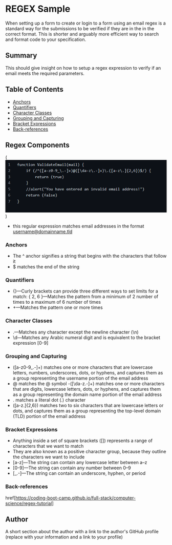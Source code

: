 # REGEX Sample

When setting up a form to create or login to a form using an email regex is a standard way for the submissions to be verified if they are in the in the correct format. This is shorter and arguably more efficient way to search and format code to your specification. 

## Summary

This should give insight on how to setup a regex expression to verify if an email meets the required parameters.

## Table of Contents

- [Anchors](#anchors)
- [Quantifiers](#quantifiers)
- [Character Classes](#character-classes)
- [Grouping and Capturing](#grouping-and-capturing)
- [Bracket Expressions](#bracket-expressions)
- [Back-references](#back-references)

## Regex Components
(![Email verification Function with REGEX](images/function%20snip.png))
- this regular expression matches email addresses in the format username@domainname.tld
### Anchors
- The ^ anchor signifies a string that begins with the characters that follow it
- $ matches the end of the string

### Quantifiers
- {}—Curly brackets can provide three different ways to set limits for a match:
    { 2, 6 }—Matches the pattern from a minimum of 2 number of times to a maximum of 6 number of times
- +—Matches the pattern one or more times

### Character Classes
- .—Matches any character except the newline character (\n)
- \d—Matches any Arabic numeral digit and is equivalent to the bracket expression [0-9]

### Grouping and Capturing
- ([a-z0-9_\.-]+) matches one or more characters that are lowercase letters, numbers, underscores, dots, or hyphens, and captures them as a group representing the username portion of the email address
- @ matches the @ symbol
-([\da-z\.-]+) matches one or more characters that are digits, lowercase letters, dots, or hyphens, and captures them as a group representing the domain name portion of the email address
- \. matches a literal dot (.) character
- ([a-z\.]{2,6}) matches two to six characters that are lowercase letters or dots, and captures them as a group representing the top-level domain (TLD) portion of the email address

### Bracket Expressions
- Anything inside a set of square brackets ([]) represents a range of characters that we want to match
- They are also known as a positive character group, because they outline the characters we want to include
- [a-z]—The string can contain any lowercase letter between a–z
- [0-9]—The string can contain any number between 0–9
- [_.-]—The string can contain an underscore, hyphen, or period

### Back-references
href[https://coding-boot-camp.github.io/full-stack/computer-science/regex-tutorial] 

## Author

A short section about the author with a link to the author's GitHub profile (replace with your information and a link to your profile)
